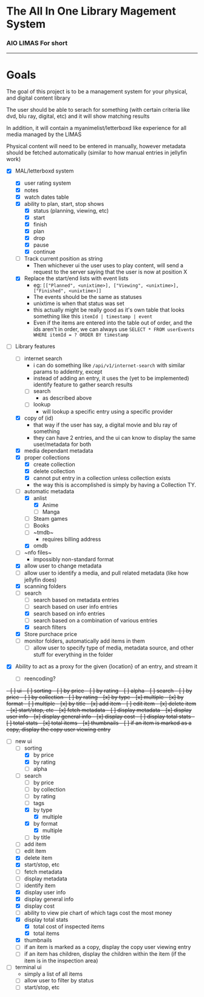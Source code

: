 # The **A**ll **I**n **O**ne **Li**brary **Ma**gement **S**ystem

### AIO LIMAS For short

---

# Goals

The goal of this project is to be a management system for your physical, and digital content library

The user should be able to serach for something (with certain criteria like dvd, blu ray, digital, etc) and it will show matching results

In addition, it will contain a myanimelist/letterboxd like experience for all media managed by the LIMAS

Physical content will need to be entered in manually, however metadata should be fetched automatically (similar to how manual entries in jellyfin work)

- [x] MAL/letterboxd system
  - [x] user rating system
  - [x] notes
  - [x] watch dates table
  - [x] ability to plan, start, stop shows
    - [x] status (planning, viewing, etc)
    - [x] start
    - [x] finish
    - [x] plan
    - [x] drop
    - [x] pause
    - [x] continue
  - [ ] Track current position as string
    - Then whichever ui the user uses to play content, will send a request to the server saying that the user is now at position X
  - [x] Replace the start/end lists with event lists
    - eg: `[["Planned", <unixtime>], ["Viewing", <unixtime>], ["Finished", <unixtime>]]`
    - The events should be the same as statuses
    - unixtime is when that status was set
    - this actually might be really good as it's own table that looks something like this
      `itemId | timestamp | event`
    - Even if the items are entered into the table out of order, and the ids aren't in order, we can always use `SELECT * FROM userEvents WHERE itemId = ? ORDER BY timestamp`
- [ ] Library features
  - [ ] internet search
    - i can do something like `/api/v1/internet-search` with similar params to addentry, except
    - instead of adding an entry, it uses the (yet to be implemented) identify feature to gather search results
    - [ ] search
      - as described above
    - [ ] lookup
      - will lookup a specific entry using a specific provider
  - [x] copy of (id)
    - that way if the user has say, a digital movie and blu ray of something
    - they can have 2 entries, and the ui can know to display the same user/metadata for both
  - [x] media dependant metadata
  - [x] proper collections
    - [x] create collection
    - [x] delete collection
    - [x] cannot put entry in a collection unless collection exists
    - the way this is accomplished is simply by having a Collection TY.
  - [ ] automatic metadata
    - [x] anlist
      - [x] Anime
      - [ ] Manga
    - [ ] Steam games
    - [ ] Books
    - [ ] ~tmdb~
      - requires billing address
    - [x] omdb
  - [ ] ~nfo files~
    - impossibly non-standard format
  - [x] allow user to change metadata
  - [ ] allow user to identify a media, and pull related metadata (like how jellyfin does)
  - [x] scanning folders
  - [ ] search
    - [ ] search based on metadata entries
    - [ ] search based on user info entries
    - [x] search based on info entries
    - [ ] search based on a combination of various entries
    - [x] search filters
  - [x] Store purchace price
  - [ ] monitor folders, automatically add items in them
    - [ ] allow user to specify type of media, metadata source, and other stuff for everything in the folder
- [x] Ability to act as a proxy for the given {location} of an entry, and stream it

  - [ ] reencoding?

<del>
- [ ] ui
  - [ ] sorting
    - [ ] by price
    - [ ] by rating
    - [ ] alpha
  - [ ] search
    - [ ] by price
    - [ ] by collection
    - [ ] by rating
    - [x] by type
      - [x] multiple
    - [x] by format
      - [ ] multiple
    - [x] by title
  - [x] add item
  - [ ] edit item
  - [x] delete item
  - [x] start/stop, etc
  - [x] fetch metadata
  - [ ] display metadata
  - [x] display user info
  - [x] display general info
  - [x] display cost
  - [ ] display total stats
    - [ ] total stats
    - [x] total items
  - [x] thumbnails
  - [ ] if an item is marked as a copy, display the copy user viewing entry
</del>

- [ ] new ui
  - [ ] sorting
    - [x] by price
    - [x] by rating
    - [ ] alpha
  - [ ] search
    - [ ] by price
    - [ ] by collection
    - [ ] by rating
    - [ ] tags
    - [x] by type
      - [x] multiple
    - [x] by format
      - [x] multiple
    - [ ] by title
  - [ ] add item
  - [ ] edit item
  - [x] delete item
  - [x] start/stop, etc
  - [ ] fetch metadata
  - [ ] display metadata
  - [ ] identify item
  - [x] display user info
  - [x] display general info
  - [x] display cost
  - [ ] ability to view pie chart of which tags cost the most money
  - [x] display total stats
    - [x] total cost of inspected items
    - [x] total items
  - [x] thumbnails
  - [ ] if an item is marked as a copy, display the copy user viewing entry
  - [ ] if an item has children, display the children within the item (if the item is in the inspection area)

- [ ] terminal ui
  - simply a list of all items
  - [ ] allow user to filter by status
  - [ ] start/stop, etc
